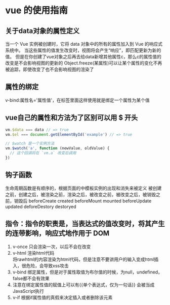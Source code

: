 # vue 的使用指南
## 关于data对象的属性定义
  当一个 Vue 实例被创建时，它将 data 对象中的所有的属性加入到 Vue 的响应式系统中。
  当这些属性的值发生改变时，视图将会产生“响应”，即匹配更新为新的值。
  但是在你创建了vue对象之后再去给data新增其他属性c，那么c的属性值的改变是不会影响视图的更新的
  Object.freeze(某属性)可以让某个属性的变化不再被追踪，即使改变了也不会影响视图的渲染了

## 属性的绑定
  v-bind:属性名='属性值'，在标签里面这样使用就是绑定一个属性为某个值

## vue自己的属性和方法为了区别可以用 $ 开头
  ```js
  vm.$data === data // => true
  vm.$el === document.getElementById('example') // => true

  // $watch 是一个实例方法
  vm.$watch('a', function (newValue, oldValue) {
    // 这个回调将在 `vm.a` 改变后调用
  })
  ```
## 钩子函数
  生命周期函数是有顺序的，根据页面的中模板实例的出现和消失来被定义
  被创建之前，创建之后，被渲染之前，渲染之后，被改变之前，被改变之后，被销毁之前，销毁后
  beforeCreate
  created
  beforeMount
  mounted
  beforeUpdate
  updated
  deforeDestory
  destoryed

## 指令：指令的职责是，当表达式的值改变时，将其产生的连带影响，响应式地作用于 DOM
  1. v-once 只会渲染一次，以后不会在改变
  2. v-html 渲染html代码  
    <span v-html="rawHtml"></span>
    将rawhtml的内容渲染为html代码，但是注意不要讲用户的输入变成html插入，很危险，会导致xss攻击
  3. v-bind 绑定属性，但是对于属性取值为布尔值的时候，为null，undefined，false都不会有效果
  4. 注意在绑定属性值的赋值上可以有{{单个表达式，仅为一句话}} 会被当成JavaScript执行
  5. v-if 根据if属性值的真假来决定插入或者删除该元素
    <template v-if="ok">可以用来当成一个透明盒子包裹，动态渲染里面的多个元素
  6. v-on 绑定on事件，onchange，oncilck等等
  7. v-else & v-else-ifs
      v-else 元素必须紧跟在带 v-if 或者 v-else-if 的元素的后面，否则它将不会被识别。
      类似于 v-else，v-else-if 也必须紧跟在带 v-if 或者 v-else-if 的元素之后。
  8. v-show
     这个元素和v-if有点像，但是又不太一样
     show的元素不管是否显示都会被保留在dom结构里面
     只是改变了display值，但是if是会增加删除这个元素的
  9. v-show和v-if
    if是懒惰的，不管属性值怎么改变除非是为真，否则是不会改变那个
    一般来说，v-if 有更高的切换开销，而 v-show 有更高的初始渲染开销。因此，如果需要非常频繁地切换，则使用 v-show 较好；如果在运行时条件很少改变，则使用 v-if 较好。
  8. 一些指令能通过: 来接受一个参数，比如:v-bind,,v-on,冒号后面也可以通过[某变量]来动态的设定某些属性
    比如v-on:[event],event可以是change，也可以是click，但是对于event的取值只能是字符串或者null，其他任何形式都会被警告，比如含有空格或者引号
  ## 修饰符. .prevent修饰符告诉v-on指令对于触发的事件调用event.preventDefault()**???
    ```html
    <form v-on:submit.prevent="onSubmit">...</form>
    ```
  ## 简写,很常用
  ```html
  <a v-bind:href="url">...</a> => <a :href="url">...</a>
  <a v-on:click="doSomething">...</a> => <a @click="doSomething">...</a>
  ```
  ## 在vue中有一个computed方法用来定义所有的计算属性方法 
  需要进行计算或者处理的情况

  ## 侦听器watch
    这个watch会返回属性数据变化的新值和旧值

  ## v-bind和class结合
    ```html
    <div v-bind:class="{ active: isActive }"></div>接受对象
    <div class="static" v-bind:class="{ active: isActive, 'text-danger': hasError }"></div>
    接受多个对象
    <div v-bind:class="classObject"></div>这里的classObject是一个函数计算后返回的对象,如下
    <div v-bind:class="[activeClass, errorClass]"></div>接受数组
    <div v-bind:class="[isActive ? activeClass : '', errorClass]"></div>接受三元表达式


    ```
    ```js
    classObject= function () {
    return {
      active: this.isActive && !this.error,
      'text-danger': this.error && this.error.type === 'fatal'
      }
    }
    ```
  ## 绑定样式 v-bind:style="{}"
    ```html
    可以是对象，是外部对象，是数组
    <div v-bind:style="{ color: activeColor, fontSize: fontSize + 'px' }"></div>
    <div v-bind:style="[baseStyles, overridingStyles]"></div>
    style的属性也可以用一个数组接受多个属性值，如下
    从 2.3.0 起你可以为 style 绑定中的属性提供一个包含多个值的数组，常用于提供多个带前缀的值，例如：
    这样写只会渲染数组中最后一个被浏览器支持的值。在本例中，如果浏览器支持不带浏览器前缀的 flexbox，那么就只会渲染 display: flex。
    <div :style="{ display: ['-webkit-box', '-ms-flexbox', 'flex'] }"></div>
    ```
  ## 用key值管理可复用的元素
  如果不想复用两个元素，将这两个元素的key值设为不同的值即可
  会让这个元素重新渲染
  ## MVVM 是表示，modal的改变会触发视图的更新，而视图的更新也会触发对应modal的更新
  一个ui的某个模块的数据与某个数据绑定在一起，某些数据的改变不会导致整个页面的刷新
  但是react和vue是采用的单项数据流
  ## 数据的更新会导致页面的更新，但是只会对比虚拟dom，然后更新有变化的部分
  ## 虚拟dom的例子
    好比如真实的房子和施工的图纸
    你根据图纸修好了一栋房子，但是房主不是很满意，让设计师又修改了一部分结构，
    设计师会给你一张新的图纸，说，你按照这个图纸来修吧
    但是你真的会把房子拆了重修吗，当然不会
    你会把前后两个图纸进行对比，到底需要改变哪里的结构
    你就只改变那里的结构就好了
  ## 对于computed和methods
    对于数据的处理，改变一般放在computed里面。不用通过()调用，而是一个变量
    对于事件的处理放在methods里面，需要通过函数调用
  ## 关于key的必考题，为什么要有key，key的好处是什么
    在对比图纸的时候，图纸太大了，你要一个细节一个细节的对比就很乱，而且容易出错
    你会发现，对比的时候我们可以不需要专业人士，随便一个人都可以找不同
    那么这个时候，我们可以通过图纸上的每个区域的名字来进行对比，
    我们先对比下大客厅，两个大客厅之间有什么不同？
    没有不同，那我们接着对比下主卧室，通过对比我们发现，主卧室的有一面墙被打通了
    接着对比次卧，书房，每一个房间，然后厕所，
    我们从上往下一个一个对比图纸上每一个能说得上名字的内容
    那么key就是给每一个地方加一个名字，名字必须不同，一样的key会导致你对比失误
    我们把每一个区域变成不同的名字分给不同的人，最后让他们反馈每一个区域都改变了哪些地方
    比如说，在渲染5个li的时候
    我们只是在这5个li中间最前面增加一个li，
    如果每一个li没有唯一的key值
    那么他的diff算法会从头开始对比每一个li，如果在最前面增加一个li，会导致看起来，每一个li都改变了，
    都不一样了，那么我需要重新渲染所有的li
    如果给每一个li都唯一的key值，会发生什么？
    diff在对比的时候会对比所有key值相同的
    我们会发现，key值相同的都没有改变
    只是最前面增加一个key值不同的li
    那么我们只渲染那个新增的li就好了
    这样就大大的减少了浏览器的渲染效率
    这就是key的用处

  ## emit
    emit函数：this.$emit('事件名称','给该事件名称绑定的函数传递的参数')
    在子组件中定义这个emit，那么父组件在触发这个事件的时候就会收到定义好的传递的参数

  ## component
    在定义component的时候，如果不能通过标签直接使用，可以在使用原来的标签名，在里面加上is属性
    属性值为component的定义的名字
    并且在component里面定义Vue一样的data的时候，需要使用下面两种方法
    data(){
      return {}
    }
    data:function (){
      return {

      }
    }
    如果不用函数式的调用方式，那么这个组件在复用的过程中，所有该组件都是共用同一个数据
    当其中一个组件发生变化的时候，其他的同样组件都会发生改变  
    并且component可以全局注册，也可以在component里面再定义一个，但是只能让父component使用了
    其实局部组件是建议使用的

  ## vue的属性值的变化跟踪的方式是通过在beforeCreate和created之间去给data里面的每一个属性递归的增加getter和setter方法，这样就可以跟踪到每一个属性值的变化，并且在变化的时候得到之前和之后的值

  ## props
  父组件给子组件传递值是通过定一个属性，传递一个值下去
  子组件接受来自父组件的数据的时候通过在实例里面定一个和data同级的props属性，接受父组件定义的属性名的数据
  props：[]或者props:{
    changeValue:{
      type:String,
      default:null
    },
    foo:Number,
  }
  可以通过default设置初始值,type限制这个属性值的数据类型
  ## 组件在用新的标签使用的时候增加的class和原本的模板里面的最外层嵌套标签的属性会合并
    但是组件标签属性的元素是否会添加至原本的根元素属性上也可以通过设置来决定
    当某个组件被设置会不会转移属性的时候，也可以在原本的组件模块里面通过$attrs来得到
    也可以v-bind="$sttrs"来讲未被转移的属性添加至某个元素上面
  ## v-modal提供了双向绑定数据的机制
  ## slot标签会代替一个组件里面的增加的所有子元素
  ## <keep-alive>活性保留状态组件
  ## 异步组件
    Vue.component在使用的时候接受第二个参数是一个promise函数
    是用于实现该组件只有在渲染之前才会做的事情，其中需要渲染的组件放在reslove里面
    一般用于，在该组件被加载之前才会去获取相关的数据接口
    实现少流量，懒加载
  ## ref
    一个标签或者一个组件增加一个ref属性之后，
    其他的组件或者元素可以通过this.$refs.属性名 来获取那个元素的实例，从而得到那个在增加ref属性的
    元素的各种信息
    其实就相当于原生的js里面的querySelect by id/name
    当ref的属性相同的时候就是只会保留最后一个被增加该属性的元素的实例
    但是该ref属性只在组件渲染完成后生效，应该避免使用
  ## Vue.dieective('新建的指令名字',{ bind(el){} }) 可以用来自定义指令

  ## 关于vue的dom以及渲染,diff算法
    浏览器为了更好的用户体验，不会等整个html文档解析完成才去构建render树和计算布局
    而是一边加载一边解析一边渲染
    一个网页展示的步骤：
      html解析构建dom树-> css解析构建StyleRules->构建render树->布局Layout->绘制painting
      这里还要知道重绘和回流的差别
      每一次对dom的操作都会引起整个dom的流程走一遍，代价是巨大的
      所以需要虚拟dom来简化dom的操作，在一定的时间内去更新dom，重新布局，
      那么在那些时间内的所有操作都会放在队列里面等待
      当需要更新的时候，通过前后两次虚拟dom更新，比较不同的地方
      通过高效的diff对比，来判断是否需要删除节点，新增节点还是移动节点还是只是更改text
      而diff的对比采用的是深度优先对比，事实上就像是html代码一样，一行一行对比下来，
      先后对比标签，属性，内容是否一样
      不同的地方会记录到一个对象里面，变成一个数据表
      通过这个表，表示删除哪个节点，移动哪个节点，更改哪个text，再去真正的挂载真实的dom节点
      这个时候key值的出现更加高效的改变了对比的效率
      因为插入一个节点之后，从前往后对比会发现插入的节点之后都是乱掉的，
      后面的节点就会不停的卸载，挂载，那么如果有key值
      key值尽量不要取数组的下标，会导致错误
      对比的时候，key值相同的会进行对比，就会发现我不需要不停的卸载挂载，后面的节点都只是需要移动而已
      而对于需要移动的节点，采用的是最短距离算法来决定如何高效的移动
      为最小编辑距离的动态规划求解
    ### js操作真实dom的代价
    当我们需要更新10个dom节点，当浏览器收到第一个dom节点的更新的信息的时候并不会提前知道后面还有9个dom节点的更新，所以会立即更新第一个dom节点的变化
    ## vuex
      这个是状态管理的模式，
      它采用集中式存储管理应用的所有组件的状态，并以相应的规则保证状态以一种可预测的方式发生变化。
      简单的理解就是打破了单项数据流，不用再使用emit来绑定父子组件之间的数据传递
      而是把整个需要交换数据的组件引入vuex的概念来统一管理，更改，处理需要的数据
      把数据变成大家共用的
      ### 正常的vuex的概念有
      1. 状态state
      2. 模块module，用来同步改变state中的数据
      3. 访问属性getter，用来计算state的各种属性值
      4. 更改状态mutation
      5. 异步操作逻辑actions

      有个问题就是为什么需要异步的antions之后再去同步的直接更改数据mutations，
      因为vue需要知道数据的状态
      只有antions调用了commit，vue才会知道，数据变化了，不管是异步更新还是演示调用，都没有办法直接知道数据是否更新完成
      但是commit就代表，数据更新了，因为mutation是同步的，是一定是会马上执行的
    ## 路由嵌套是放在router的children里面的
    ```js
      var router = new VueRouter({
      routes: [{
        path: '/',
        component: Home,
      }, {
        path: '/orders',
        component: Orders,
        children: [{
          path: '',
          redirect: 'paid',
        },{
          path: 'yifahuo',
          component: {
            template: `<div>已发货</div>`
          },
          {
          path: 'yifahuo',
          components: {
            componentname1:{
              template: `<div>componentname1已发货</div>`
            },
            componentname2:{
              template: `<div>componentname2已发货</div>`
            }
          }
        }],
      }]
    ```
    需要在watch里面去监控路由的变化,或者使用beforerouteupdate()函数


